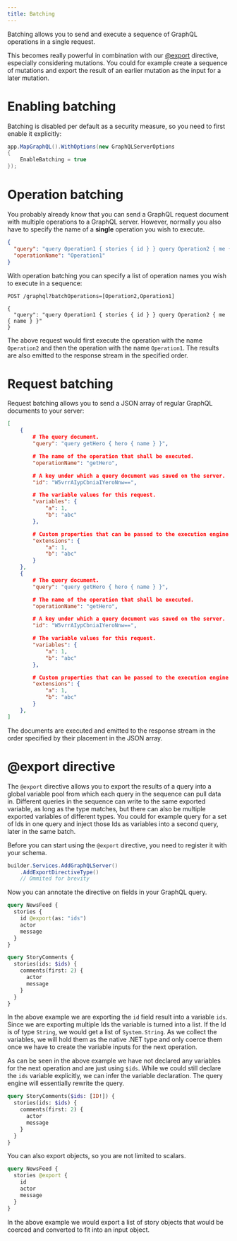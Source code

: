 ```yaml
---
title: Batching
---
```


Batching allows you to send and execute a sequence of GraphQL operations in a single request.

This becomes really powerful in combination with our [@export](#export-directive) directive, especially considering mutations. You could for example create a sequence of mutations and export the result of an earlier mutation as the input for a later mutation.

# Enabling batching

Batching is disabled per default as a security measure, so you need to first enable it explicitly:

```csharp
app.MapGraphQL().WithOptions(new GraphQLServerOptions
{
    EnableBatching = true
});
```

# Operation batching

You probably already know that you can send a GraphQL request document with multiple operations to a GraphQL server. However, normally you also have to specify the name of a **single** operation you wish to execute.

```json
{
  "query": "query Operation1 { stories { id } } query Operation2 { me { name } }",
  "operationName": "Operation1"
}
```

With operation batching you can specify a list of operation names you wish to execute in a sequence:

```
POST /graphql?batchOperations=[Operation2,Operation1]

{
  "query": "query Operation1 { stories { id } } query Operation2 { me { name } }"
}
```

The above request would first execute the operation with the name `Operation2` and then the operation with the name `Operation1`. The results are also emitted to the response stream in the specified order.

# Request batching

Request batching allows you to send a JSON array of regular GraphQL documents to your server:

```json
[
    {
        # The query document.
        "query": "query getHero { hero { name } }",

        # The name of the operation that shall be executed.
        "operationName": "getHero",

        # A key under which a query document was saved on the server.
        "id": "W5vrrAIypCbniaIYeroNnw==",

        # The variable values for this request.
        "variables": {
            "a": 1,
            "b": "abc"
        },

        # Custom properties that can be passed to the execution engine context data.
        "extensions": {
            "a": 1,
            "b": "abc"
        }
    },
    {
        # The query document.
        "query": "query getHero { hero { name } }",

        # The name of the operation that shall be executed.
        "operationName": "getHero",

        # A key under which a query document was saved on the server.
        "id": "W5vrrAIypCbniaIYeroNnw==",

        # The variable values for this request.
        "variables": {
            "a": 1,
            "b": "abc"
        },

        # Custom properties that can be passed to the execution engine context data.
        "extensions": {
            "a": 1,
            "b": "abc"
        }
    },
]
```

The documents are executed and emitted to the response stream in the order specified by their placement in the JSON array.

# @export directive

The `@export` directive allows you to export the results of a query into a global variable pool from which each query in the sequence can pull data in. Different queries in the sequence can write to the same exported variable, as long as the type matches, but there can also be multiple exported variables of different types. You could for example query for a set of Ids in one query and inject those Ids as variables into a second query, later in the same batch.

Before you can start using the `@export` directive, you need to register it with your schema.

```csharp
builder.Services.AddGraphQLServer()
    .AddExportDirectiveType()
    // Ommited for brevity
```

Now you can annotate the directive on fields in your GraphQL query.

```graphql
query NewsFeed {
  stories {
    id @export(as: "ids")
    actor
    message
  }
}

query StoryComments {
  stories(ids: $ids) {
    comments(first: 2) {
      actor
      message
    }
  }
}
```

In the above example we are exporting the `id` field result into a variable `ids`. Since we are exporting multiple Ids the variable is turned into a list. If the Id is of type `String`, we would get a list of `System.String`. As we collect the variables, we will hold them as the native .NET type and only coerce them once we have to create the variable inputs for the next operation.

As can be seen in the above example we have not declared any variables for the next operation and are just using `$ids`. While we could still declare the `ids` variable explicitly, we can infer the variable declaration. The query engine will essentially rewrite the query.

```graphql
query StoryComments($ids: [ID!]) {
  stories(ids: $ids) {
    comments(first: 2) {
      actor
      message
    }
  }
}
```

You can also export objects, so you are not limited to scalars.

```graphql
query NewsFeed {
  stories @export {
    id
    actor
    message
  }
}
```

In the above example we would export a list of story objects that would be coerced and converted to fit into an input object.
